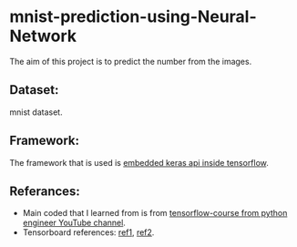 # mnist-prediction-using-Neural-Network

The aim of this project is to predict the number from the images.

## Dataset:
mnist dataset.

## Framework:

The framework that is used is [embedded keras api inside tensorflow](https://www.tensorflow.org/install).


## Referances: 

* Main coded that I learned from is from [tensorflow-course from python engineer YouTube channel](https://github.com/python-engineer/tensorflow-course/blob/master/03_nn.py).
* Tensorboard references: [ref1](https://www.tensorflow.org/tensorboard/get_started), [ref2](https://www.tensorflow.org/tensorboard/image_summaries).


